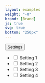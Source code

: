 ```yaml
---
layout: examples
weight: "-0"
brand: [Brand]
js: true
svg: true
bottom: "250px"
---
```


<div class="btn-dropdown js-dropdown" aria-haspopup="true">
	<button type="button" class="btn btn-faint js-button-dropdown" aria-label="Settings. Hit enter to open dropdown">
		<span class="btn-dropdown-caret">Settings</span>
	</button>
	<ul class="dropdown-menu js-button-dropdownbody" role="menu" aria-label="Hit the Esc key to close dropdown" tabindex="-1">
		<li>
			<label class="checkbox checkbox-flip">
				<input class="checkbox-input" type="checkbox" name="option2">
				<span class="checkbox-text">Setting 1</span>
			</label>
		</li>
		<li>
			<label class="checkbox checkbox-flip">
				<input class="checkbox-input" type="checkbox" name="option2">
				<span class="checkbox-text">Setting 2</span>
			</label>
		</li>
		<li>
			<label class="checkbox checkbox-flip">
				<input class="checkbox-input" type="checkbox" name="option2">
				<span class="checkbox-text">Setting 3</span>
			</label>
		</li>
		<li>
			<label class="checkbox checkbox-flip">
				<input class="checkbox-input" type="checkbox" name="option2">
				<span class="checkbox-text">Setting 4</span>
			</label>
		</li>
	</ul>
</div>